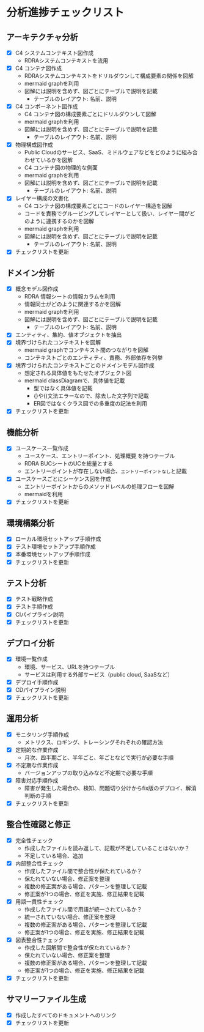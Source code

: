 # 分析進捗チェックリスト

## アーキテクチャ分析
- [x] C4 システムコンテキスト図作成
   - RDRAシステムコンテキストを流用
- [x] C4 コンテナ図作成
   - RDRAシステムコンテキストをドリルダウンして構成要素の関係を図解
   - mermaid graphを利用
   - 図解には説明を含めず、図ごとにテーブルで説明を記載
      - テーブルのレイアウト: 名前、説明
- [x] C4 コンポーネント図作成
   - C4 コンテナ図の構成要素ごとにドリルダウンして図解
   - mermaid graphを利用
   - 図解には説明を含めず、図ごとにテーブルで説明を記載
      - テーブルのレイアウト: 名前、説明
- [x] 物理構成図作成
   - Public Cloudのサービス、SaaS、ミドルウェアなどをどのように組み合わせているかを図解
   - C4 コンテナ図の物理的な側面
   - mermaid graphを利用
   - 図解には説明を含めず、図ごとにテーブルで説明を記載
      - テーブルのレイアウト: 名前、説明
- [x] レイヤー構成の文書化
   - C4 コンテナ図の構成要素ごとにコードのレイヤー構造を図解
   - コードを責務でグルーピングしてレイヤーとして扱い、レイヤー間がどのように連携するのかを図解
   - mermaid graphを利用
   - 図解には説明を含めず、図ごとにテーブルで説明を記載
      - テーブルのレイアウト: 名前、説明
- [x] チェックリストを更新

## ドメイン分析
- [x] 概念モデル図作成
   - RDRA 情報シートの情報カラムを利用
   - 情報同士がどのように関連するかを図解
   - mermaid graphを利用
   - 図解には説明を含めず、図ごとにテーブルで説明を記載
      - テーブルのレイアウト: 名前、説明
- [x] エンティティ、集約、値オブジェクトを抽出
- [x] 境界づけられたコンテキストを図解
  - mermaid graphでコンテキスト間のつながりを図解
  - コンテキストごとのエンティティ、責務、外部依存を列挙
- [x] 境界づけられたコンテキストごとのドメインモデル図作成
  - 想定される具体値をもたせたオブジェクト図
  - mermaid classDiagramで、具体値を記載
    - 型ではなく具体値を記載
    - {}や()文法エラーなので、除去した文字列で記載
    - ER図ではなくクラス図での多重度の記法を利用
- [x] チェックリストを更新

## 機能分析
- [x] ユースケース一覧作成
   - ユースケース、エントリーポイント、処理概要 を持つテーブル
   - RDRA BUCシートのUCを総量とする
   - エントリーポイントが存在しない場合、`エントリーポイントなし`と記載
- [x] ユースケースごとにシーケンス図を作成
   - エントリーポイントからのメソッドレベルの処理フローを図解
   - mermaidを利用
- [x] チェックリストを更新

## 環境構築分析
- [x] ローカル環境セットアップ手順作成
- [x] テスト環境セットアップ手順作成
- [x] 本番環境セットアップ手順作成
- [x] チェックリストを更新

## テスト分析
- [x] テスト戦略作成
- [x] テスト手順作成
- [x] CIパイプライン説明
- [x] チェックリストを更新

## デプロイ分析
- [x] 環境一覧作成
   - 環境、サービス、URLを持つテーブル
   - サービスは利用する外部サービス（public cloud, SaaSなど）
- [x] デプロイ手順作成
- [x] CDパイプライン説明
- [x] チェックリストを更新

## 運用分析
- [x] モニタリング手順作成
   - メトリクス、ロギング、トレーシングそれぞれの確認方法
- [x] 定期的な作業作成
   - 月次、四半期ごと、半年ごと、年ごとなどで実行が必要な手順
- [x] 不定期な作業作成
   - バージョンアップの取り込みなど不定期で必要な手順
- [x] 障害対応手順作成
   - 障害が発生した場合の、検知、問題切り分けからfix版のデプロイ、解消判断の手順
- [x] チェックリストを更新

## 整合性確認と修正
- [x] 完全性チェック
   - 作成したファイルを読み返して、記載が不足していることはないか？
   - 不足している場合、追加
- [x] 内部整合性チェック
   - 作成したファイル間で整合性が保たれているか？
   - 保たれていない場合、修正案を整理
   - 複数の修正案がある場合、パターンを整理して記載
   - 修正案が1つの場合、修正を実施、修正結果を記載
- [x] 用語一貫性チェック
   - 作成したファイル間で用語が統一されているか？
   - 統一されていない場合、修正案を整理
   - 複数の修正案がある場合、パターンを整理して記載
   - 修正案が1つの場合、修正を実施、修正結果を記載
- [x] 図表整合性チェック
   - 作成した図解間で整合性が保たれているか？
   - 保たれていない場合、修正案を整理
   - 複数の修正案がある場合、パターンを整理して記載
   - 修正案が1つの場合、修正を実施、修正結果を記載
- [x] チェックリストを更新

## サマリーファイル生成
- [x] 作成したすべてのドキュメントへのリンク
- [x] チェックリストを更新